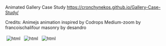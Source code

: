 Animated Gallery Case Study
https://cronchynekos.github.io/Gallery-Case-Study/

Credits:
Animejs animation inspired by Codrops
Medium-zoom by francoischalifour
masonry by desandro

<img src="https://cdn.discordapp.com/attachments/1039702613421195317/1067689078528688158/2.png" alt="html" style="vertical-align:top; margin:4px">
<img src="https://cdn.discordapp.com/attachments/1039702613421195317/1067702222089105428/1.png" alt="html" style="vertical-align:top; margin:4px">
<img src="https://cdn.discordapp.com/attachments/1039702613421195317/1067702237817753651/3.png" alt="html" style="vertical-align:top; margin:4px">

